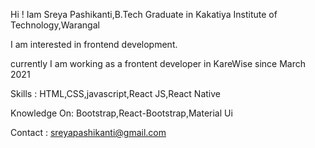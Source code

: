 Hi ! Iam Sreya Pashikanti,B.Tech Graduate in Kakatiya Institute of Technology,Warangal

I am interested in frontend development. 

currently I am  working as a frontent developer in KareWise since March 2021

Skills : HTML,CSS,javascript,React JS,React Native

Knowledge On: Bootstrap,React-Bootstrap,Material Ui



Contact : sreyapashikanti@gmail.com


